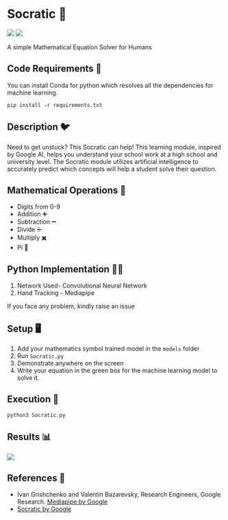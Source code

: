 # Socratic 🦉

[![](https://img.shields.io/github/license/sourcerer-io/hall-of-fame.svg?colorB=ff0000)](https://github.com/akshaybahadur21/Emojinator/blob/master/LICENSE.md)  [![](https://img.shields.io/badge/Akshay-Bahadur-brightgreen.svg?colorB=ff0000)](https://akshaybahadur.com)

A simple Mathematical Equation Solver for Humans

## Code Requirements 🦄
You can install Conda for python which resolves all the dependencies for machine learning.

`pip install -r requirements.txt`

## Description 🐦
Need to get unstuck? This Socratic can help! This learning module, inspired by Google AI​, helps you understand your school work at a high school and university level.
The Socratic module utilizes artificial intelligence to accurately predict which concepts will help a student solve their question.

## Mathematical Operations 🧮

- Digits from 0-9
- Addition ➕
- Subtraction ➖
- Divide ➗
- Multiply ✖️
- Pi 🥧

## Python  Implementation 👨‍🔬

1) Network Used- Convolutional Neural Network
2) Hand Tracking - Mediapipe

If you face any problem, kindly raise an issue

## Setup 🖥️

1) Add your mathematics symbol trained model in the `models` folder
2) Run `Socratic.py`
3) Demonstrate anywhere on the screen
4) Write your equation in the green box for the machine learning model to solve it.

## Execution 🐉

```
python3 Socratic.py
```

## Results 📊
<img src="https://github.com/akshaybahadur21/BLOB/blob/master/qd.gif">

## References 🔱
 
-  Ivan Grishchenko and Valentin Bazarevsky, Research Engineers, Google Research. [Mediapipe by Google](https://github.com/google/mediapipe)
- [Socratic by Google](https://socratic.org/)
